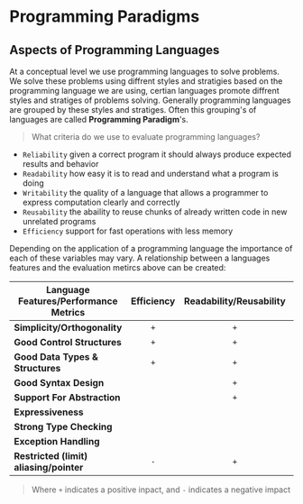 # Programming Paradigms

## Aspects of Programming Languages
At a conceptual level we use programming languages to solve problems. We solve these problems using diffrent styles and stratigies based on the programming language we are using, certian languages promote diffrent styles and stratiges of problems solving. Generally programming languages are grouped by these styles and stratiges. Often this grouping's of languages are called **Programming Paradigm**'s.

> What criteria do we use to evaluate programming languages?
- `Reliability` given a correct program it should always produce expected results and behavior 
- `Readability` how easy it is to read and understand what a program is doing
- `Writability` the quality of a language that allows a programmer to express computation clearly and correctly
- `Reusability` the abaility to reuse chunks of already written code in new unrelated programs
- `Efficiency`  support for fast operations with less memory

Depending on the application of a programming language the importance of each of these variables may vary. A relationship between a languages features and the evaluation metircs above can be created:

| **Language Features/Performance Metrics** | **Efficiency** | **Readability/Reusability** | **Writability** | **Reliability** |
| ----------------------------------------- |:--------------:|:---------------------------:|:---------------:|:---------------:|
| **Simplicity/Orthogonality**              | `+`            | `+`                         | `+`             | `+`             |
| **Good Control Structures**               | `+`            | `+`                         | `+`             | `+`             |
| **Good Data Types & Structures**          | `+`            | `+`                         | `+`             | `+`             |
| **Good Syntax Design**                    |                | `+`                         | `+`             | `+`             |
| **Support For Abstraction**               |                | `+`                         | `+`             | `+`             |
| **Expressiveness**                        |                |                             | `+`             | `+`             |
| **Strong Type Checking**                  |                |                             | `-`             | `+`             |
| **Exception Handling**                    |                |                             |                 | `+`             |
| **Restricted (limit) aliasing/pointer**   | `-`            | `+`                         | `-`             | `+`             |

> Where `+` indicates a positive inpact, and `-` indicates a negative impact

